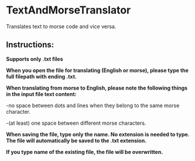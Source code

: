 # TextAndMorseTranslator
Translates text to morse code and vice versa.

## **Instructions:**

**Supports only .txt files**

**When you open the file for translating (English or morse), please type the full filepath with ending .txt.**

**When translating from morse to English, please note the following things in the input file text content:**
 
  -no space between dots and lines when they belong to the same morse character.
  
  -(at least) one space between different morse characters.
 
**When saving the file, type only the name. No extension is needed to type. The file will automatically be saved to the .txt extension.**

**If you type name of the existing file, the file will be overwritten.**
